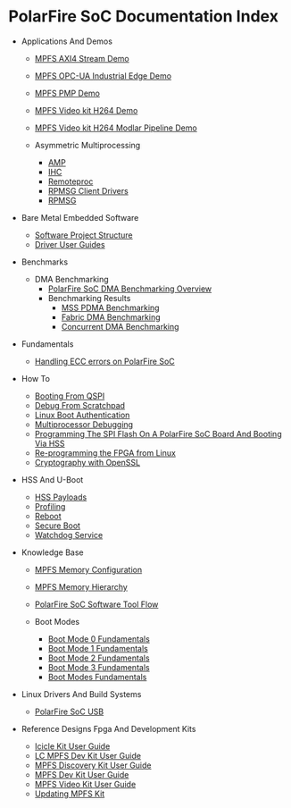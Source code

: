 # PolarFire SoC Documentation Index

- Applications And Demos
  - [MPFS AXI4 Stream Demo](./applications-and-demos/mpfs-axi4-stream-demo.md)
  - [MPFS OPC-UA Industrial Edge Demo](./applications-and-demos/mpfs-opcua-industrial-edge-demo.md)
  - [MPFS PMP Demo](./applications-and-demos/mpfs-pmp-demo.md)
  - [MPFS Video kit H264 Demo](./applications-and-demos/mpfs-video-kit-h264-demo.md)
  - [MPFS Video kit H264 Modlar Pipeline Demo](./applications-and-demos/mpfs-video-kit-h264-modular-pipeline-demo.md)

  - Asymmetric Multiprocessing
    - [AMP](./applications-and-demos/asymmetric-multiprocessing/amp.md)
    - [IHC](./applications-and-demos/asymmetric-multiprocessing/ihc.md)
    - [Remoteproc](./applications-and-demos/asymmetric-multiprocessing/remoteproc.md)
    - [RPMSG Client Drivers](./applications-and-demos/asymmetric-multiprocessing/rpmsg-client-drivers.md)
    - [RPMSG](./applications-and-demos/asymmetric-multiprocessing/rpmsg.md)

- Bare Metal Embedded Software
  - [Software Project Structure](./bare-metal-embedded-software/bare-metal-software-project-structure.md)
  - [Driver User Guides](./bare-metal-embedded-software/bare-metal-driver-user-guides/README.md)

- Benchmarks
  - DMA Benchmarking
    - [PolarFire SoC DMA Benchmarking Overview](./benchmarks/dma-benchmarking/README.md)
    - Benchmarking Results
      - [MSS PDMA Benchmarking](./benchmarks/dma-benchmarking/benchmarking-results/mss-pdma-benchmarking.md)
      - [Fabric DMA Benchmarking](./benchmarks/dma-benchmarking/benchmarking-results/fabric-dma-benchmarking.md)
      - [Concurrent DMA Benchmarking](./benchmarks/dma-benchmarking/benchmarking-results/concurrent-dma-benchmarking.md)

- Fundamentals
  - [Handling ECC errors on PolarFire SoC](./fundamentals/ecc/handling-ecc-errors-on-polarfire-soc.md)

- How To
  - [Booting From QSPI](./how-to/booting-from-qspi.md)
  - [Debug From Scratchpad](./how-to/debug-from-scratchpad.md)
  - [Linux Boot Authentication](./how-to/linux-boot-authentication.md)
  - [Multiprocessor Debugging](./how-to/multiprocessor-debugging.md)
  - [Programming The SPI Flash On A PolarFire SoC Board And Booting Via HSS](./how-to/programming-the-spi-flash-on-a-polarfire-soc-board-and-booting-via-hss.md)
  - [Re-programming the FPGA from Linux](./how-to/re-programming-the-fpga-from-linux.md)
  - [Cryptography with OpenSSL](./how-to/cryptography-with-openssl.md)

- HSS And U-Boot
  - [HSS Payloads](./hss-and-u-boot/hss-payloads.md)
  - [Profiling](./hss-and-u-boot/profiling.md)
  - [Reboot](./hss-and-u-boot/reboot.md)
  - [Secure Boot](./hss-and-u-boot/secure-boot.md)
  - [Watchdog Service](./hss-and-u-boot/watchdog-service.md)

- Knowledge Base
  - [MPFS Memory Configuration](./knowledge-base/mpfs-memory-configuration.md)
  - [MPFS Memory Hierarchy](./knowledge-base/mpfs-memory-hierarchy.md)
  - [PolarFire SoC Software Tool Flow](./knowledge-base/polarfire-soc-software-tool-flow.md)

  - Boot Modes
    - [Boot Mode 0 Fundamentals](./knowledge-base/boot-modes/boot-mode-0-fundamentals.md)
    - [Boot Mode 1 Fundamentals](./knowledge-base/boot-modes/boot-mode-1-fundamentals.md)
    - [Boot Mode 2 Fundamentals](./knowledge-base/boot-modes/boot-mode-2-fundamentals.md)
    - [Boot Mode 3 Fundamentals](./knowledge-base/boot-modes/boot-mode-3-fundamentals.md)
    - [Boot Modes Fundamentals](./knowledge-base/boot-modes/boot-modes-fundamentals.md)

- Linux Drivers And Build Systems
  - [PolarFire SoC USB](./linux-drivers-and-build-systems/polarfire-soc-usb.md)

- Reference Designs Fpga And Development Kits
  - [Icicle Kit User Guide](./reference-designs-fpga-and-development-kits/icicle-kit-user-guide.md)
  - [LC MPFS Dev Kit User Guide](./reference-designs-fpga-and-development-kits/lc-mpfs-dev-kit-user-guide.md)
  - [MPFS Discovery Kit User Guide](./reference-designs-fpga-and-development-kits/mpfs-discovery-kit-user-guide.md)
  - [MPFS Dev Kit User Guide](./reference-designs-fpga-and-development-kits/mpfs-dev-kit-user-guide.md)
  - [MPFS Video Kit User Guide](./reference-designs-fpga-and-development-kits/mpfs-video-kit-user-guide.md)
  - [Updating MPFS Kit](./reference-designs-fpga-and-development-kits/updating-mpfs-kit.md)
